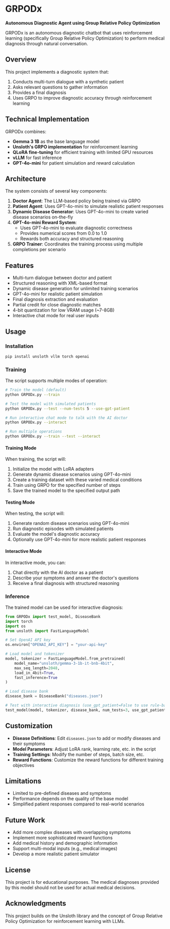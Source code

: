 # GRPODx

**Autonomous Diagnostic Agent using Group Relative Policy Optimization**

GRPODx is an autonomous diagnostic chatbot that uses reinforcement learning (specifically Group Relative Policy Optimization) to perform medical diagnosis through natural conversation.

## Overview

This project implements a diagnostic system that:

1. Conducts multi-turn dialogue with a synthetic patient
2. Asks relevant questions to gather information
3. Provides a final diagnosis
4. Uses GRPO to improve diagnostic accuracy through reinforcement learning

## Technical Implementation

GRPODx combines:

- **Gemma 3 1B** as the base language model
- **Unsloth's GRPO implementation** for reinforcement learning
- **QLoRA fine-tuning** for efficient training with limited GPU resources
- **vLLM** for fast inference
- **GPT-4o-mini** for patient simulation and reward calculation

## Architecture

The system consists of several key components:

1. **Doctor Agent**: The LLM-based policy being trained via GRPO
2. **Patient Agent**: Uses GPT-4o-mini to simulate realistic patient responses
3. **Dynamic Disease Generator**: Uses GPT-4o-mini to create varied disease scenarios on-the-fly
4. **GPT-4o-mini Reward System**:
   - Uses GPT-4o-mini to evaluate diagnostic correctness
   - Provides numerical scores from 0.0 to 1.0
   - Rewards both accuracy and structured reasoning
5. **GRPO Trainer**: Coordinates the training process using multiple completions per scenario

## Features

- Multi-turn dialogue between doctor and patient
- Structured reasoning with XML-based format
- Dynamic disease generation for unlimited training scenarios
- GPT-4o-mini for realistic patient simulation
- Final diagnosis extraction and evaluation
- Partial credit for close diagnostic matches
- 4-bit quantization for low VRAM usage (~7-8GB)
- Interactive chat mode for real user inputs

## Usage

### Installation

```bash
pip install unsloth vllm torch openai
```

### Training

The script supports multiple modes of operation:

```bash
# Train the model (default)
python GRPODx.py --train

# Test the model with simulated patients
python GRPODx.py --test --num-tests 5 --use-gpt-patient

# Run interactive chat mode to talk with the AI doctor
python GRPODx.py --interact

# Run multiple operations
python GRPODx.py --train --test --interact
```

#### Training Mode
When training, the script will:
1. Initialize the model with LoRA adapters
2. Generate dynamic disease scenarios using GPT-4o-mini
3. Create a training dataset with these varied medical conditions
4. Train using GRPO for the specified number of steps
5. Save the trained model to the specified output path

#### Testing Mode
When testing, the script will:
1. Generate random disease scenarios using GPT-4o-mini
2. Run diagnostic episodes with simulated patients
3. Evaluate the model's diagnostic accuracy
4. Optionally use GPT-4o-mini for more realistic patient responses

#### Interactive Mode
In interactive mode, you can:
1. Chat directly with the AI doctor as a patient
2. Describe your symptoms and answer the doctor's questions
3. Receive a final diagnosis with structured reasoning

### Inference

The trained model can be used for interactive diagnosis:

```python
from GRPODx import test_model, DiseaseBank
import torch
import os
from unsloth import FastLanguageModel

# Set OpenAI API key
os.environ["OPENAI_API_KEY"] = "your-api-key"

# Load model and tokenizer
model, tokenizer = FastLanguageModel.from_pretrained(
    model_name="unsloth/gemma-3-1b-it-bnb-4bit",
    max_seq_length=2048,
    load_in_4bit=True,
    fast_inference=True
)

# Load disease bank
disease_bank = DiseaseBank("diseases.json")

# Test with interactive diagnosis (use_gpt_patient=False to use rule-based patient if no API key)
test_model(model, tokenizer, disease_bank, num_tests=3, use_gpt_patient=True)
```

## Customization

- **Disease Definitions**: Edit `diseases.json` to add or modify diseases and their symptoms
- **Model Parameters**: Adjust LoRA rank, learning rate, etc. in the script
- **Training Settings**: Modify the number of steps, batch size, etc.
- **Reward Functions**: Customize the reward functions for different training objectives

## Limitations

- Limited to pre-defined diseases and symptoms 
- Performance depends on the quality of the base model
- Simplified patient responses compared to real-world scenarios

## Future Work

- Add more complex diseases with overlapping symptoms
- Implement more sophisticated reward functions
- Add medical history and demographic information
- Support multi-modal inputs (e.g., medical images)
- Develop a more realistic patient simulator

## License

This project is for educational purposes. The medical diagnoses provided by this model should not be used for actual medical decisions.

## Acknowledgments

This project builds on the Unsloth library and the concept of Group Relative Policy Optimization for reinforcement learning with LLMs.